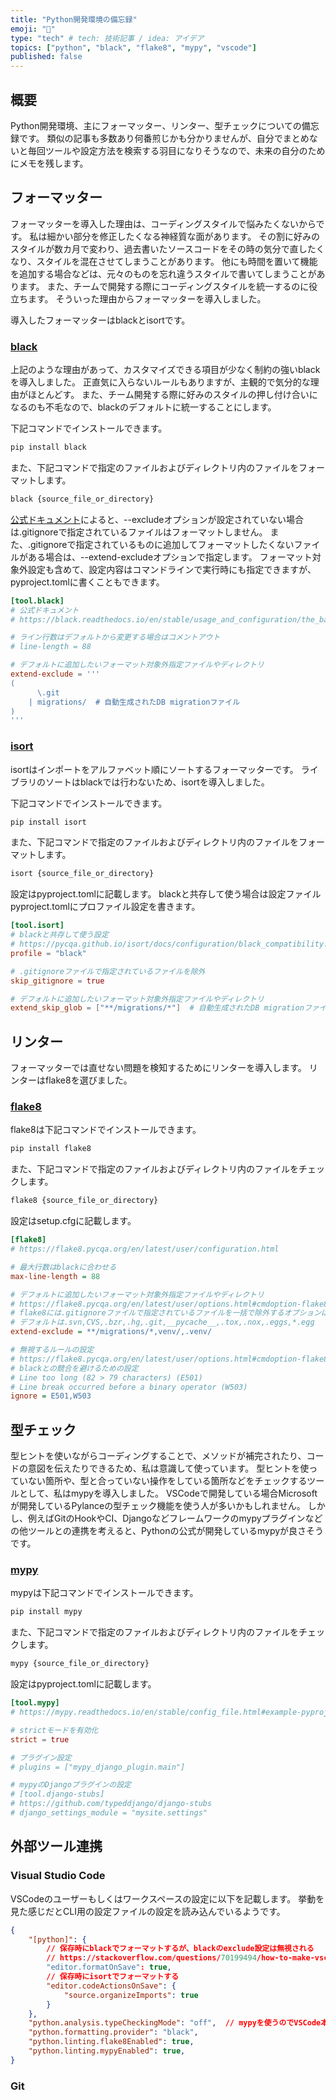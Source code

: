 ```yaml
---
title: "Python開発環境の備忘録"
emoji: "🐍"
type: "tech" # tech: 技術記事 / idea: アイデア
topics: ["python", "black", "flake8", "mypy", "vscode"]
published: false
---
```



## 概要

Python開発環境、主にフォーマッター、リンター、型チェックについての備忘録です。
類似の記事も多数あり何番煎じかも分かりませんが、自分でまとめないと毎回ツールや設定方法を検索する羽目になりそうなので、未来の自分のためにメモを残します。


<!-- ---------------------------------------------------------------------- -->


## フォーマッター

フォーマッターを導入した理由は、コーディングスタイルで悩みたくないからです。
私は細かい部分を修正したくなる神経質な面があります。
その割に好みのスタイルが数カ月で変わり、過去書いたソースコードをその時の気分で直したくなり、スタイルを混在させてしまうことがあります。
他にも時間を置いて機能を追加する場合などは、元々のものを忘れ違うスタイルで書いてしまうことがあります。
また、チームで開発する際にコーディングスタイルを統一するのに役立ちます。
そういった理由からフォーマッターを導入しました。

導入したフォーマッターはblackとisortです。


<!-- ---------------------------------------------------------------------- -->


### [black](https://black.readthedocs.io/en/stable/index.html)

上記のような理由があって、カスタマイズできる項目が少なく制約の強いblackを導入しました。
正直気に入らないルールもありますが、主観的で気分的な理由がほとんどす。
また、チーム開発する際に好みのスタイルの押し付け合いになるのも不毛なので、blackのデフォルトに統一することにします。

下記コマンドでインストールできます。

```bash
pip install black
```

また、下記コマンドで指定のファイルおよびディレクトリ内のファイルをフォーマットします。

```bash
black {source_file_or_directory}
```

[公式ドキュメント](https://black.readthedocs.io/en/stable/usage_and_configuration/file_collection_and_discovery.html#gitignore)によると、--excludeオプションが設定されていない場合は.gitignoreで指定されているファイルはフォーマットしません。
また、.gitignoreで指定されているものに追加してフォーマットしたくないファイルがある場合は、--extend-excludeオプションで指定します。
フォーマット対象外設定も含めて、設定内容はコマンドラインで実行時にも指定できますが、pyproject.tomlに書くこともできます。

```toml:pyproject.toml
[tool.black]
# 公式ドキュメント
# https://black.readthedocs.io/en/stable/usage_and_configuration/the_basics.html#configuration-format

# ライン行数はデフォルトから変更する場合はコメントアウト
# line-length = 88

# デフォルトに追加したいフォーマット対象外指定ファイルやディレクトリ
extend-exclude = '''
(
      \.git
    | migrations/  # 自動生成されたDB migrationファイル
)
'''
```


<!-- ---------------------------------------------------------------------- -->


### [isort](https://pycqa.github.io/isort/)

isortはインポートをアルファベット順にソートするフォーマッターです。
ライブラリのソートはblackでは行わないため、isortを導入しました。

下記コマンドでインストールできます。

```bash
pip install isort
```

また、下記コマンドで指定のファイルおよびディレクトリ内のファイルをフォーマットします。

```bash
isort {source_file_or_directory}
```

設定はpyproject.tomlに記載します。
blackと共存して使う場合は設定ファイルpyproject.tomlにプロファイル設定を書きます。

```toml:pyproject.toml
[tool.isort]
# blackと共存して使う設定
# https://pycqa.github.io/isort/docs/configuration/black_compatibility.html
profile = "black"

# .gitignoreファイルで指定されているファイルを除外
skip_gitignore = true

# デフォルトに追加したいフォーマット対象外指定ファイルやディレクトリ
extend_skip_glob = ["**/migrations/*"]  # 自動生成されたDB migrationファイル
```


<!-- ---------------------------------------------------------------------- -->


## リンター

フォーマッターでは直せない問題を検知するためにリンターを導入します。
リンターはflake8を選びました。


<!-- ---------------------------------------------------------------------- -->


### [flake8](https://flake8.pycqa.org/en/latest/)

flake8は下記コマンドでインストールできます。

```bash
pip install flake8
```

また、下記コマンドで指定のファイルおよびディレクトリ内のファイルをチェックします。

```bash
flake8 {source_file_or_directory}
```

設定はsetup.cfgに記載します。

```:setup.cfg
[flake8]
# https://flake8.pycqa.org/en/latest/user/configuration.html

# 最大行数はblackに合わせる
max-line-length = 88

# デフォルトに追加したいフォーマット対象外指定ファイルやディレクトリ
# https://flake8.pycqa.org/en/latest/user/options.html#cmdoption-flake8-exclude
# flake8には.gitignoreファイルで指定されているファイルを一括で除外するオプションはない
# デフォルトは.svn,CVS,.bzr,.hg,.git,__pycache__,.tox,.nox,.eggs,*.egg
extend-exclude = **/migrations/*,venv/,.venv/

# 無視するルールの設定
# https://flake8.pycqa.org/en/latest/user/options.html#cmdoption-flake8-ignore
# blackとの競合を避けるための設定
# Line too long (82 > 79 characters) (E501)
# Line break occurred before a binary operator (W503)
ignore = E501,W503
```


<!-- ---------------------------------------------------------------------- -->


## 型チェック

型ヒントを使いながらコーディングすることで、メソッドが補完されたり、コードの意図を伝えたりできるため、私は意識して使っています。
型ヒントを使っていない箇所や、型と合っていない操作をしている箇所などをチェックするツールとして、私はmypyを導入しました。
VSCodeで開発している場合Microsoftが開発しているPylanceの型チェック機能を使う人が多いかもしれません。
しかし、例えばGitのHookやCI、Djangoなどフレームワークのmypyプラグインなどの他ツールとの連携を考えると、Pythonの公式が開発しているmypyが良さそうです。


<!-- ---------------------------------------------------------------------- -->


### [mypy](https://mypy.readthedocs.io/en/stable/index.html)

mypyは下記コマンドでインストールできます。

```bash
pip install mypy
```

また、下記コマンドで指定のファイルおよびディレクトリ内のファイルをチェックします。

```bash
mypy {source_file_or_directory}
```

設定はpyproject.tomlに記載します。

```toml:pyproject.toml
[tool.mypy]
# https://mypy.readthedocs.io/en/stable/config_file.html#example-pyproject-toml

# strictモードを有効化
strict = true

# プラグイン設定
# plugins = ["mypy_django_plugin.main"]

# mypyのDjangoプラグインの設定
# [tool.django-stubs]
# https://github.com/typeddjango/django-stubs
# django_settings_module = "mysite.settings"
```


<!-- ---------------------------------------------------------------------- -->


## 外部ツール連携

### Visual Studio Code

VSCodeのユーザーもしくはワークスペースの設定に以下を記載します。
挙動を見た感じだとCLI用の設定ファイルの設定を読み込んでいるようです。

```json:settings.json
{
    "[python]": {
        // 保存時にblackでフォーマットするが、blackのexclude設定は無視される
        // https://stackoverflow.com/questions/70199494/how-to-make-vscode-honor-black-excluded-files-in-pyproject-toml-configuration-wh
        "editor.formatOnSave": true,
        // 保存時にisortでフォーマットする
        "editor.codeActionsOnSave": {
            "source.organizeImports": true
        }
    },
    "python.analysis.typeCheckingMode": "off",  // mypyを使うのでVSCode本体の型チェックは無効化
    "python.formatting.provider": "black",
    "python.linting.flake8Enabled": true,
    "python.linting.mypyEnabled": true,
}
```


<!-- ---------------------------------------------------------------------- -->


### Git
